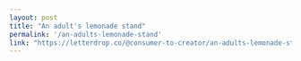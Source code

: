 ```yaml
---
layout: post
title: "An adult's lemonade stand"
permalink: '/an-adults-lemonade-stand'
link: "https://letterdrop.co/@consumer-to-creator/an-adults-lemonade-stand"
---
```

